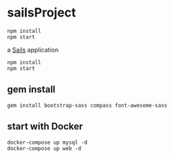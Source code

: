 sailsProject
============

```
npm install
npm start
```

a [Sails](http://sailsjs.org) application
```
npm install
npm start
```

gem install
-----------

`gem install bootstrap-sass compass font-awesome-sass`

start with Docker
-----------------

```
docker-compose up mysql -d
docker-compose up web -d
```
